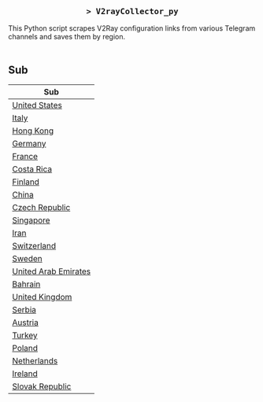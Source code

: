 <h3 align="center">
    <samp>&gt; V2rayCollector_py</samp>
</h3>

This Python script scrapes V2Ray configuration links from various Telegram channels and saves them by region.
<br>
<br>
## Sub
| Sub |
|-----|
| [United States](https://raw.githubusercontent.com/freetomaid/Vxray-country/main/sub/United%20States/config.txt) |
| [Italy](https://raw.githubusercontent.com/freetomaid/Vxray-country/main/sub/Italy/config.txt) |
| [Hong Kong](https://raw.githubusercontent.com/freetomaid/Vxray-country/main/sub/Hong%20Kong/config.txt) |
| [Germany](https://raw.githubusercontent.com/freetomaid/Vxray-country/main/sub/Germany/config.txt) |
| [France](https://raw.githubusercontent.com/freetomaid/Vxray-country/main/sub/France/config.txt) |
| [Costa Rica](https://raw.githubusercontent.com/freetomaid/Vxray-country/main/sub/Costa%20Rica/config.txt) |
| [Finland](https://raw.githubusercontent.com/freetomaid/Vxray-country/main/sub/Finland/config.txt) |
| [China](https://raw.githubusercontent.com/freetomaid/Vxray-country/main/sub/China/config.txt) |
| [Czech Republic](https://raw.githubusercontent.com/freetomaid/Vxray-country/main/sub/Czech%20Republic/config.txt) |
| [Singapore](https://raw.githubusercontent.com/freetomaid/Vxray-country/main/sub/Singapore/config.txt) |
| [Iran](https://raw.githubusercontent.com/freetomaid/Vxray-country/main/sub/Iran/config.txt) |
| [Switzerland](https://raw.githubusercontent.com/freetomaid/Vxray-country/main/sub/Switzerland/config.txt) |
| [Sweden](https://raw.githubusercontent.com/freetomaid/Vxray-country/main/sub/Sweden/config.txt) |
| [United Arab Emirates](https://raw.githubusercontent.com/freetomaid/Vxray-country/main/sub/United%20Arab%20Emirates/config.txt) |
| [Bahrain](https://raw.githubusercontent.com/freetomaid/Vxray-country/main/sub/Bahrain/config.txt) |
| [United Kingdom](https://raw.githubusercontent.com/freetomaid/Vxray-country/main/sub/United%20Kingdom/config.txt) |
| [Serbia](https://raw.githubusercontent.com/freetomaid/Vxray-country/main/sub/Serbia/config.txt) |
| [Austria](https://raw.githubusercontent.com/freetomaid/Vxray-country/main/sub/Austria/config.txt) |
| [Turkey](https://raw.githubusercontent.com/freetomaid/Vxray-country/main/sub/Turkey/config.txt) |
| [Poland](https://raw.githubusercontent.com/freetomaid/Vxray-country/main/sub/Poland/config.txt) |
| [Netherlands](https://raw.githubusercontent.com/freetomaid/Vxray-country/main/sub/Netherlands/config.txt) |
| [Ireland](https://raw.githubusercontent.com/freetomaid/Vxray-country/main/sub/Ireland/config.txt) |
| [Slovak Republic](https://raw.githubusercontent.com/freetomaid/Vxray-country/main/sub/Slovak%20Republic/config.txt) |
































































































































































































































































































































































































































































































































































































































































































































































































































































































































































































































































































































































































































































































































































































































































































































































































































































































































































































































































































































































































































































































































































































































































































































































































































































































































































































































































































































































































































































































































































































































































































































































































































































































































































































































































































































































































































































































































































































































































































































